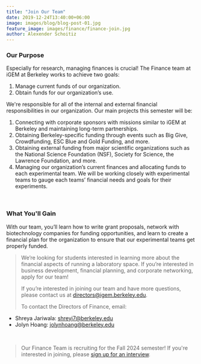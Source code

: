```yaml
---
title: "Join Our Team"
date: 2019-12-24T13:40:00+06:00
image: images/blog/blog-post-01.jpg
feature_image: images/finance/finance-join.jpg
author: Alexender Schoitiz
---
```

### Our Purpose

Especially for research, managing finances is crucial! The Finance team at iGEM at Berkeley works to achieve two goals:
1. Manage current funds of our organization.
2. Obtain funds for our organization’s use.

We're responsible for all of the internal and external financial responsibilities in our organization. Our main projects this semester will be: 
1. Connecting with corporate sponsors with missions similar to iGEM at Berkeley and maintaining long-term partnerships. 
2. Obtaining Berkeley-specific funding through events such as Big Give, Crowdfunding, ESC Blue and Gold Funding, and more. 
3. Obtaining external funding from major scientific organizations such as the National Science Foundation (NSF), Society for Science, the Lawrence Foundation, and more. 
4. Managing our organization’s current finances and allocating funds to each experimental team. We will be working closely with experimental teams to gauge each teams’ financial needs and goals for their experiments.

&nbsp;

### What You'll Gain

With our team, you’ll learn how to write grant proposals, network with biotechnology companies for funding opportunities, and learn to create a financial plan for the organization to ensure that our experimental teams get properly funded. 

> We’re looking for students interested in learning more about the financial aspects of running a laboratory space. If you’re interested in business development, financial planning, and corporate networking, apply for our team! 
>
> If you’re interested in joining our team and have more questions, please contact us at <directors@igem.berkeley.edu>.
>
> To contact the Directors of Finance, email: 
* Shreya Jariwala: <shreyj7@berkeley.edu>
* Jolyn Hoang: <jolynhoang@berkeley.edu>

&nbsp;

> Our Finance Team is recruiting for the Fall 2024 semester! If you're interested in joining, please [sign up for an interview](https://forms.gle/rwbWzRbV2dfSYyhU6).

